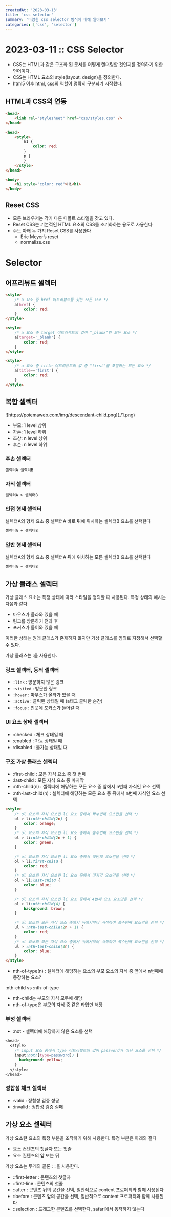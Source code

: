 ```yaml
---
createdAt: '2023-03-13'
title: 'css selector'
summary: '다양한 css selector 방식에 대해 알아보자'
categories: ['css', 'selector']
---
```


# 2023-03-11 :: CSS Selector

-   CSS는 HTML과 같은 구조화 된 문서를 어떻게 렌더링할 것인지를 정의하기 위한 언어이다.
-   CSS는 HTML 요소의 style(layout, design)을 정의한다.
-   html5 이후 html, css의 역할이 명확히 구분되기 시작했다.

## HTML과 CSS의 연동

```html
<head>
	<link rel="stylesheet" href="css/styles.css" />
</head>
```

```html
<head>
	<style>
		h1 {
			color: red;
		}
		p {
		}
	</style>
</head>
```

```html
<body>
	<h1 style="color: red">Hi<h1>
</body>
```

## Reset CSS

-   모든 브라우저는 각기 다른 디폴트 스타일을 갖고 있다.
-   Reset CSS는 기본적인 HTML 요소의 CSS를 초기화하는 용도로 사용한다
-   주도 아래 두 가지 Reset CSS를 사용한다
    -   Eric Meyer’s reset
    -   normalize.css

# Selector

## 어프리뷰트 셀렉터

```html
<style>
	/* a 요소 중 href 어트리뷰트를 갖는 모든 요소 */
	a[href] {
		color: red;
	}
</style>
```

```html
<style>
	/* a 요소 중 target 어트리뷰트의 값이 "_blank"인 모든 요소 */
	a[target='_blank'] {
		color: red;
	}
</style>
```

```html
<style>
	/* a 요소 중 title 어트리뷰트의 값 중 "first"를 포함하는 모든 요소 */
	a[title~='first'] {
		color: red;
	}
</style>
```

## 복합 셀렉터

![https://poiemaweb.com/img/descendant-child.png](./1.png)

-   부모: 1 level 상위
-   자손: 1 level 하위
-   조상: n level 상위
-   후손: n level 하위

### 후손 셀렉터

```html
셀렉터A 셀렉터B
```

### 자식 셀렉터

```html
셀렉터A > 셀렉터B
```

### 인접 형제 셀렉터

셀렉터A의 형제 요소 중 셀렉터A 바로 뒤에 위치하는 셀렉터B 요소를 선택한다

```html
셀렉터A + 셀렉터B
```

### 일반 형제 셀렉터

셀렉터A의 형제 요소 중 셀렉터A 뒤에 위치하는 모든 셀렉터B 요소를 선택한다

```html
셀렉터A ~ 셀렉터B
```

## 가상 클래스 셀렉터

가상 클래스 요소는 특정 상태에 따라 스타일을 정의할 때 사용된다. 특정 상태의 예시는 다음과 같다

-   마우스가 올라와 있을 때
-   링크를 방문하기 전과 후
-   포커스가 들어와 있을 때

이러한 상태는 원래 클래스가 존재하지 않지만 가상 클래스를 임의로 지정해서 선택할 수 있다.

가상 클래스는 :을 사용한다.

### 링크 셀렉터, 동적 셀렉터

-   `:link` : 방문하지 않은 링크
-   `:visited` : 방문한 링크
-   `:hover` : 마우스가 올라가 있을 때
-   `:active` : 클릭된 상태일 때 (a태그 클릭한 순간)
-   `:focus` : 인풋에 포커스가 들어갈 때

### UI 요소 상태 셀렉터

-   :checked : 체크 상태일 때
-   :enabled : 가능 상태일 때
-   :disabled : 불가능 상태일 때

### 구조 가상 클래스 셀렉터

-   :first-child : 모든 자식 요소 중 첫 번째
-   :last-child : 모든 자식 요소 중 마지막
-   :nth-child(n) : 셀렉터에 해당하는 모든 요소 중 앞에서 n번째 자식인 요소 선택
-   :nth-last-child(n) : 셀렉터에 해당하는 모든 요소 중 뒤에서 n번째 자식인 요소 선택

```html
<style>
	/* ol 요소의 자식 요소인 li 요소 중에서 짝수번째 요소만을 선택 */
	ol > li:nth-child(2n) {
		color: orange;
	}
	/* ol 요소의 자식 요소인 li 요소 중에서 홀수번째 요소만을 선택 */
	ol > li:nth-child(2n + 1) {
		color: green;
	}

	/* ol 요소의 자식 요소인 li 요소 중에서 첫번쨰 요소만을 선택 */
	ol > li:first-child {
		color: red;
	}
	/* ol 요소의 자식 요소인 li 요소 중에서 마지막 요소만을 선택 */
	ol > li:last-child {
		color: blue;
	}

	/* ol 요소의 자식 요소인 li 요소 중에서 4번째 요소 요소만을 선택 */
	ol > li:nth-child(4) {
		background: brown;
	}

	/* ul 요소의 모든 자식 요소 중에서 뒤에서부터 시작하여 홀수번째 요소만을 선택 */
	ul > :nth-last-child(2n + 1) {
		color: red;
	}
	/* ul 요소의 모든 자식 요소 중에서 뒤에서부터 시작하여 짝수번째 요소만을 선택 */
	ul > :nth-last-child(2n) {
		color: blue;
	}
</style>
```

-   nth-of-type(n) : 셀렉터에 해당하는 요소의 부모 요소의 자식 중 앞에서 n번째에 등장하는 요소?

:nth-child vs :nth-of-type

-   nth-child는 부모의 자식 모두에 해당
-   nth-of-type은 부모의 자식 중 같은 타입만 해당

### 부정 셀렉터

-   :not - 셀렉터에 해당하지 않은 요소를 선택

```css
<head>
  <style>
    /* input 요소 중에서 type 어트리뷰트의 값이 password가 아닌 요소를 선택 */
    input:not([type=password]) {
      background: yellow;
    }
  </style>
</head>
```

### 정합성 체크 셀렉터

-   :valid : 정합성 검증 성공
-   :invalid : 정합성 검증 실패

## 가상 요소 셀렉터

가상 요소란 요소의 특정 부분을 조작하기 위해 사용한다. 특정 부분은 아래와 같다

-   요소 컨텐츠의 첫글자 또는 첫줄
-   요소 컨텐츠의 앞 또는 뒤

가상 요소는 두개의 콜론 `::`을 사용한다.

-   ::first-letter : 콘텐츠의 첫글자
-   ::first-line : 콘텐츠의 첫줄
-   ::after : 콘텐츠 뒤의 공간을 선택, 일반적으로 content 프로퍼티와 함께 사용된다
-   ::before : 콘텐츠 앞의 공간을 선택, 일반적으로 content 프로퍼티와 함께 사용된다
-   ::selection : 드래그한 콘텐츠를 선택한다, safari에서 동작하지 않는다
